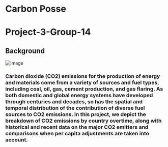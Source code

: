 # Carbon Posse
# Project-3-Group-14
## Background

![image](https://user-images.githubusercontent.com/95774386/210461637-9d48d0f5-fd45-4d93-87bf-f29edfc99241.png)
### Carbon dioxide (CO2) emissions for the production of energy and materials come from a variety of sources and fuel types, including coal, oil, gas, cement production, and gas flaring. As both domestic and global energy systems have developed through centuries and decades, so has the spatial and temporal distribution of the contribution of diverse fuel sources to CO2 emissions. In this project, we depict the breakdown of CO2 emissions by country overtime, along with historical and recent data on the major CO2 emitters and comparisons when per capita adjustments are taken into account.
